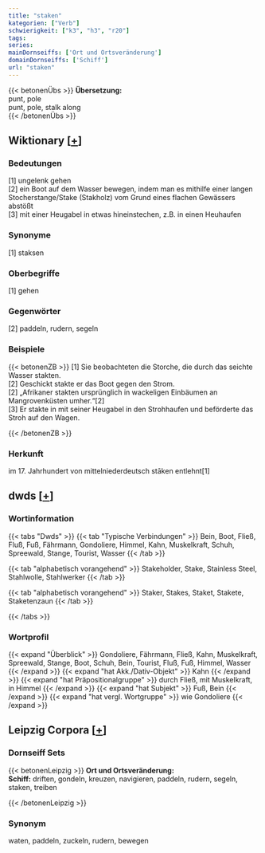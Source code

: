 ```yaml
---
title: "staken"
kategorien: ["Verb"]
schwierigkeit: ["k3", "h3", "r20"]
tags:
series:
mainDornseiffs: ['Ort und Ortsveränderung']
domainDornseiffs: ['Schiff']
url: "staken"
---
```


{{< betonenÜbs >}}
**Übersetzung:**  
punt, pole  
punt, pole, stalk along  
{{< /betonenÜbs >}}

## Wiktionary [[+](https://de.wiktionary.org/wiki/staken)]

### Bedeutungen
[1] ungelenk gehen  
[2] ein Boot auf dem Wasser bewegen, indem man es mithilfe einer langen Stocherstange/Stake (Stakholz) vom Grund eines flachen Gewässers abstößt  
[3] mit einer Heugabel in etwas hineinstechen, z.B. in einen Heuhaufen  

### Synonyme
[1] staksen  

### Oberbegriffe
[1] gehen  

### Gegenwörter
[2] paddeln, rudern, segeln  

### Beispiele
{{< betonenZB >}}
[1] Sie beobachteten die Storche, die durch das seichte Wasser stakten.  
[2] Geschickt stakte er das Boot gegen den Strom.  
[2] „Afrikaner stakten ursprünglich in wackeligen Einbäumen an Mangrovenküsten umher.“[2]  
[3] Er stakte in mit seiner Heugabel in den Strohhaufen und beförderte das Stroh auf den Wagen.  

{{< /betonenZB >}}
### Herkunft
im 17. Jahrhundert von mittelniederdeutsch stāken entlehnt[1]  



## dwds [[+](https://www.dwds.de/wb/staken)]

### Wortinformation
{{< tabs "Dwds" >}}
{{< tab "Typische Verbindungen" >}}
Bein, Boot, Fließ, Fluß, Fuß, Fährmann, Gondoliere, Himmel, Kahn, Muskelkraft, Schuh, Spreewald, Stange, Tourist, Wasser
{{< /tab >}}

{{< tab "alphabetisch vorangehend" >}}
Stakeholder, Stake, Stainless Steel, Stahlwolle, Stahlwerker
{{< /tab >}}

{{< tab "alphabetisch vorangehend" >}}
Staker, Stakes, Staket, Stakete, Staketenzaun
{{< /tab >}}

{{< /tabs >}}

### Wortprofil
{{< expand "Überblick" >}} Gondoliere, Fährmann, Fließ, Kahn, Muskelkraft, Spreewald, Stange, Boot, Schuh, Bein, Tourist, Fluß, Fuß, Himmel, Wasser {{< /expand >}}
{{< expand "hat Akk./Dativ-Objekt" >}} Kahn {{< /expand >}}
{{< expand "hat Präpositionalgruppe" >}} durch Fließ, mit Muskelkraft, in Himmel {{< /expand >}}
{{< expand "hat Subjekt" >}} Fuß, Bein {{< /expand >}}
{{< expand "hat vergl. Wortgruppe" >}} wie Gondoliere {{< /expand >}}

## Leipzig Corpora [[+](https://corpora.uni-leipzig.de/en/res?word=staken&corpusId=deu_newscrawl-public_2018)]

### Dornseiff Sets
{{< betonenLeipzig >}}
**Ort und Ortsveränderung:**  
**Schiff:** driften, gondeln, kreuzen, navigieren, paddeln, rudern, segeln, staken, treiben  

{{< /betonenLeipzig >}}

### Synonym
waten, paddeln, zuckeln, rudern, bewegen

